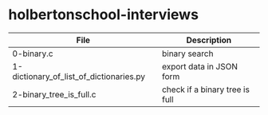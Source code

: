 # holbertonschool-interviews

File | Description
--- | ---
0-binary.c | binary search
1-dictionary_of_list_of_dictionaries.py | export data in JSON form
2-binary_tree_is_full.c | check if a binary tree is full
